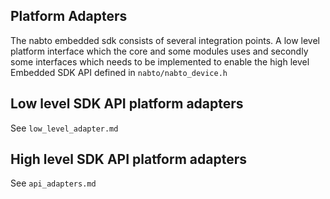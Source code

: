 ## Platform Adapters

The nabto embedded sdk consists of several integration points.
A low level platform interface which the core and some modules
uses and secondly some interfaces which needs to be implemented to
enable the high level Embedded SDK API defined in
`nabto/nabto_device.h`

## Low level SDK API platform adapters

See `low_level_adapter.md`

## High level SDK API platform adapters

See `api_adapters.md`
